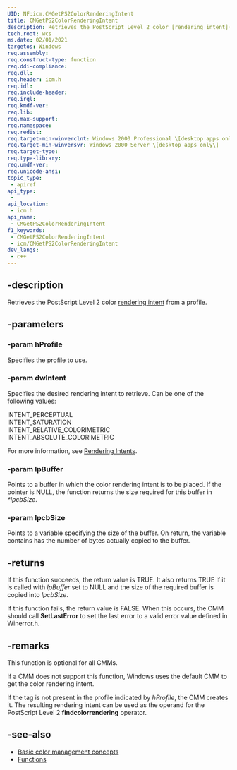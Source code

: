 ```yaml
---
UID: NF:icm.CMGetPS2ColorRenderingIntent
title: CMGetPS2ColorRenderingIntent
description: Retrieves the PostScript Level 2 color [rendering intent](ms536500\(v=vs.85\).md) from a profile.
tech.root: wcs
ms.date: 02/01/2021
targetos: Windows
req.assembly: 
req.construct-type: function
req.ddi-compliance: 
req.dll: 
req.header: icm.h
req.idl: 
req.include-header: 
req.irql: 
req.kmdf-ver: 
req.lib: 
req.max-support: 
req.namespace: 
req.redist: 
req.target-min-winverclnt: Windows 2000 Professional \[desktop apps only\]
req.target-min-winversvr: Windows 2000 Server \[desktop apps only\]
req.target-type: 
req.type-library: 
req.umdf-ver: 
req.unicode-ansi: 
topic_type:
 - apiref
api_type:
 - 
api_location:
 - icm.h
api_name:
 - CMGetPS2ColorRenderingIntent
f1_keywords:
 - CMGetPS2ColorRenderingIntent
 - icm/CMGetPS2ColorRenderingIntent
dev_langs:
 - c++
---
```


## -description

Retrieves the PostScript Level 2 color [rendering intent](ms536500\(v=vs.85\).md) from a profile.

## -parameters

### -param hProfile

Specifies the profile to use.

### -param dwIntent

Specifies the desired rendering intent to retrieve. Can be one of the following values:

INTENT\_PERCEPTUAL  
INTENT\_SATURATION  
INTENT\_RELATIVE\_COLORIMETRIC  
INTENT\_ABSOLUTE\_COLORIMETRIC

For more information, see [Rendering Intents](ms536520\(v=vs.85\).md).

### -param lpBuffer

Points to a buffer in which the color rendering intent is to be placed. If the pointer is NULL, the function returns the size required for this buffer in *\*lpcbSize*.

### -param lpcbSize

Points to a variable specifying the size of the buffer. On return, the variable contains has the number of bytes actually copied to the buffer.

## -returns

If this function succeeds, the return value is TRUE. It also returns TRUE if it is called with *lpBuffer* set to NULL and the size of the required buffer is copied into *lpcbSize*.

If this function fails, the return value is FALSE. When this occurs, the CMM should call **SetLastError** to set the last error to a valid error value defined in Winerror.h.

## -remarks

This function is optional for all CMMs.

If a CMM does not support this function, Windows uses the default CMM to get the color rendering intent.

If the tag is not present in the profile indicated by *hProfile*, the CMM creates it. The resulting rendering intent can be used as the operand for the PostScript Level 2 **findcolorrendering** operator.

## -see-also

* [Basic color management concepts](ms536813\(v=vs.85\).md)
* [Functions](/windows/win32/wcs/functions)
